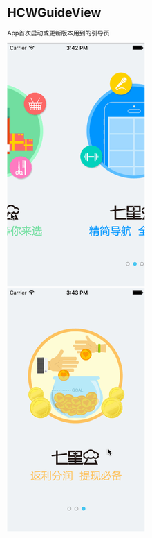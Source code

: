 # HCWGuideView
App首次启动或更新版本用到的引导页

![image](https://github.com/huangchangweng/HCWGuideView/blob/master/HCWGuideView_1.gif)
![image](https://github.com/huangchangweng/HCWGuideView/blob/master/HCWGuideView_2.gif)
